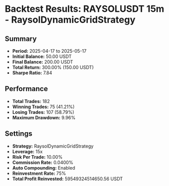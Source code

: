 
# Backtest Results: RAYSOLUSDT 15m - RaysolDynamicGridStrategy

## Summary
- **Period:** 2025-04-17 to 2025-05-17
- **Initial Balance:** 50.00 USDT
- **Final Balance:** 200.00 USDT
- **Total Return:** 300.00% (150.00 USDT)
- **Sharpe Ratio:** 7.84

## Performance
- **Total Trades:** 182
- **Winning Trades:** 75 (41.21%)
- **Losing Trades:** 107 (58.79%)
- **Maximum Drawdown:** 9.96%

## Settings
- **Strategy:** RaysolDynamicGridStrategy
- **Leverage:** 15x
- **Risk Per Trade:** 10.00%
- **Commission Rate:** 0.0400%
- **Auto Compounding:** Enabled
- **Reinvestment Rate:** 75%
- **Total Profit Reinvested:** 59549324514650.56 USDT